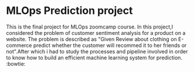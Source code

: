 # MLOps Prediction project
This is the final project for MLOps zoomcamp course. In this project,I considered the problem of customer sentiment analysis for a product on a website. The problem is described as "Given Review about clothing on E-commerce predict whether the customer will recommed it to her friends or not".After which i had to study the processes and pipeline involved in order to know how to build an efficient machine learning system for prediction.
:bowtie:
